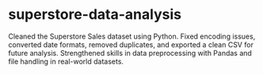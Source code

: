 # superstore-data-analysis
Cleaned the Superstore Sales dataset using Python. Fixed encoding issues, converted date formats, removed duplicates, and exported a clean CSV for future analysis. Strengthened skills in data preprocessing with Pandas and file handling in real-world datasets.
